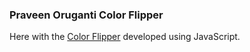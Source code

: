 ### Praveen Oruganti Color Flipper

Here with the [Color Flipper](https://praveenoruganti.github.io/praveenoruganti-js/0_Projects/praveenoruganti-color-flipper) developed using JavaScript.